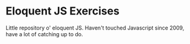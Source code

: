 Eloquent JS Exercises
=====================

Little repository o' eloquent JS. Haven't touched Javascript since 2009, have a
lot of catching up to do.
